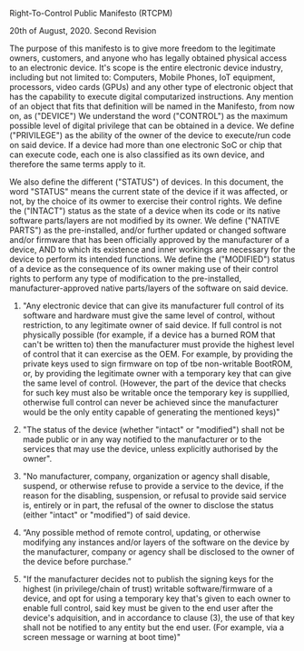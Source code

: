 Right-To-Control Public Manifesto (RTCPM)

20th of August, 2020. Second Revision


The purpose of this manifesto is to give more freedom to the legitimate owners, customers, and anyone who has legally obtained physical access to an electronic device. It's scope is the entire electronic device industry, including but not limited to: Computers, Mobile Phones, IoT equipment, processors, video cards (GPUs) and any other type of electronic object that has the capability to execute digital computarized instructions. Any mention of an object that fits that definition will be named in the Manifesto, from now on, as ("DEVICE")
We understand the word ("CONTROL") as the maximum possible level of digital privilege that can be obtained in a device. We define ("PRIVILEGE") as the ability of the owner of the device to execute/run code on said device. If a device had more than one electronic SoC or chip that can execute code, each one is also classified as its own device, and therefore the same terms apply to it.

We also define the different ("STATUS") of devices. In this document, the word "STATUS" means the current state of the device if it was affected, or not, by the choice of its owmer to exercise their control rights. We define the ("INTACT") status as the state of a device when its code or its native software parts/layers are not modified by its owner. We define ("NATIVE PARTS") as the pre-installed, and/or further updated or changed software and/or firmware that has been officially approved by the manufacturer of a device, AND to which its existence and inner workings are necessary for the device to perform its intended functions. We define the ("MODIFIED") status of a device as the consequence of its owner making use of their control rights to perform any type of modification to the pre-installed, manufacturer-approved native parts/layers of the software on said device. 

1. "Any electronic device that can give its manufacturer full control of its software and hardware must give the same level of control, without restriction, to any legitimate owner of said device. If full control is not physically possible (for example, if a device has a burned ROM that can't be written to) then the manufacturer must provide the highest level of control that it can exercise as the OEM. For example, by providing the private keys used to sign firmware on top of tbe non-writable BootROM, or, by providing the legitimate owner with a temporary key that can give the same level of control. (However, the part of the device that checks for such key must also be writable once the temporary key is suppllied, otherwise full control can never be achieved since the manufacturer would be the only entity capable of generating the mentioned keys)"

2. "The status of the device (whether "intact" or "modified") shall not be made public or in any way notified to the manufacturer or to the services that may use the device, unless explicitly authorised by the owner".

3. "No manufacturer, company, organization or agency shall disable, suspend, or otherwise refuse to provide a service to the device, if the reason for the disabling, suspension, or refusal to provide said service is, entirely or in part, the refusal of the owner to disclose the status (either "intact" or "modified") of said device.

4. “Any possible method of remote control, updating, or otherwise modifying any instances and/or layers of the software on the device by the manufacturer, company or agency shall be disclosed to the owner of the device before purchase.”

5. "If the manufacturer decides not to publish the signing keys for the highest (in privilege/chain of trust) writable software/firmware of a device, and opt for using a temporary key that's given to each owner to enable full control, said key must be given to the end user after the device's adquisition, and in accordance to clause (3), the use of that key shall not be notified to any entity but the end user. (For example, via a screen message or warning at boot time)"
